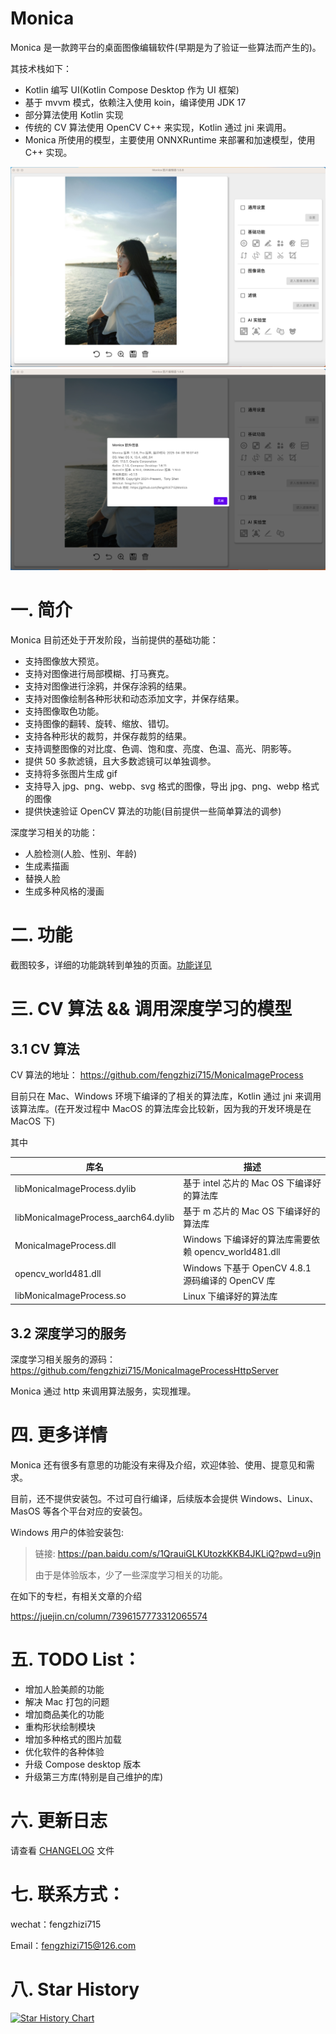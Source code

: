 # Monica
Monica 是一款跨平台的桌面图像编辑软件(早期是为了验证一些算法而产生的)。

其技术栈如下：
* Kotlin 编写 UI(Kotlin Compose Desktop 作为 UI 框架)
* 基于 mvvm 模式，依赖注入使用 koin，编译使用 JDK 17
* 部分算法使用 Kotlin 实现
* 传统的 CV 算法使用 OpenCV C++ 来实现，Kotlin 通过 jni 来调用。
* Monica 所使用的模型，主要使用 ONNXRuntime 来部署和加速模型，使用 C++ 实现。

![](images/screenshot.png)
![](images/screenshot-version.png)

# 一. 简介

Monica 目前还处于开发阶段，当前提供的基础功能：

* 支持图像放大预览。
* 支持对图像进行局部模糊、打马赛克。
* 支持对图像进行涂鸦，并保存涂鸦的结果。
* 支持对图像绘制各种形状和动态添加文字，并保存结果。
* 支持图像取色功能。
* 支持图像的翻转、旋转、缩放、错切。
* 支持各种形状的裁剪，并保存裁剪的结果。
* 支持调整图像的对比度、色调、饱和度、亮度、色温、高光、阴影等。
* 提供 50 多款滤镜，且大多数滤镜可以单独调参。
* 支持将多张图片生成 gif
* 支持导入 jpg、png、webp、svg 格式的图像，导出 jpg、png、webp 格式的图像
* 提供快速验证 OpenCV 算法的功能(目前提供一些简单算法的调参)

深度学习相关的功能：

* 人脸检测(人脸、性别、年龄)
* 生成素描画
* 替换人脸
* 生成多种风格的漫画


# 二. 功能

截图较多，详细的功能跳转到单独的页面。[功能详见](FUNCTION.md)


# 三. CV 算法 && 调用深度学习的模型

## 3.1 CV 算法

CV 算法的地址：
https://github.com/fengzhizi715/MonicaImageProcess

目前只在 Mac、Windows 环境下编译的了相关的算法库，Kotlin 通过 jni 来调用该算法库。(在开发过程中 MacOS 的算法库会比较新，因为我的开发环境是在 MacOS 下)

其中

| 库名                                  | 描述                                      |
|-------------------------------------|-----------------------------------------|
| libMonicaImageProcess.dylib         | 基于 intel 芯片的 Mac OS 下编译好的算法库            |
| libMonicaImageProcess_aarch64.dylib | 基于 m 芯片的 Mac OS 下编译好的算法库                |
| MonicaImageProcess.dll              | Windows 下编译好的算法库需要依赖 opencv_world481.dll |
| opencv_world481.dll                 | Windows 下基于 OpenCV 4.8.1 源码编译的 OpenCV 库 |
| libMonicaImageProcess.so            | Linux 下编译好的算法库                          |


## 3.2 深度学习的服务

深度学习相关服务的源码：https://github.com/fengzhizi715/MonicaImageProcessHttpServer

Monica 通过 http 来调用算法服务，实现推理。


# 四. 更多详情

Monica 还有很多有意思的功能没有来得及介绍，欢迎体验、使用、提意见和需求。

目前，还不提供安装包。不过可自行编译，后续版本会提供 Windows、Linux、MasOS 等各个平台对应的安装包。

Windows 用户的体验安装包: 
> 链接: https://pan.baidu.com/s/1QrauiGLKUtozkKKB4JKLiQ?pwd=u9jn
> 
> 由于是体验版本，少了一些深度学习相关的功能。

在如下的专栏，有相关文章的介绍

https://juejin.cn/column/7396157773312065574


# 五. TODO List：

* 增加人脸美颜的功能
* 解决 Mac 打包的问题
* 增加商品美化的功能
* 重构形状绘制模块
* 增加多种格式的图片加载
* 优化软件的各种体验
* 升级 Compose desktop 版本
* 升级第三方库(特别是自己维护的库)


# 六. 更新日志

请查看 [CHANGELOG](CHANGELOG.md) 文件


# 七. 联系方式：

wechat：fengzhizi715

Email：fengzhizi715@126.com


# 八. Star History

[![Star History Chart](https://api.star-history.com/svg?repos=fengzhizi715/Monica&type=Date)](https://star-history.com/#fengzhizi715/Monica&Date)